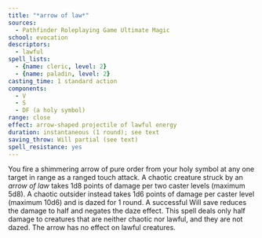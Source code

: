 ```yaml
---
title: "*arrow of law*"
sources:
  - Pathfinder Roleplaying Game Ultimate Magic
school: evocation
descriptors:
  - lawful
spell_lists:
  - {name: cleric, level: 2}
  - {name: paladin, level: 2}
casting_time: 1 standard action
components:
  - V
  - S
  - DF (a holy symbol)
range: close
effect: arrow-shaped projectile of lawful energy
duration: instantaneous (1 round); see text
saving_throw: Will partial (see text)
spell_resistance: yes
---
```


You fire a shimmering arrow of pure order from your holy symbol at any one target in range as a ranged touch attack. A chaotic creature struck by an *arrow of law* takes 1d8 points of damage per two caster levels (maximum 5d8). A chaotic outsider instead takes 1d6 points of damage per caster level (maximum 10d6) and is dazed for 1 round. A successful Will save reduces the damage to half and negates the daze effect. This spell deals only half damage to creatures that are neither chaotic nor lawful, and they are not dazed. The arrow has no effect on lawful creatures.

